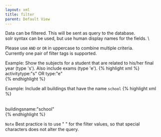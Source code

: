 ```yaml
---
layout: xml
title: filter
parent: Default View
---
```

Data can be filtered. This will be sent as query to the database. \
solr syntax can be used, but use human display names for the fields. \

Please use `AND` or `OR` in uppercase to combine multiple criteria. \
Currently one pair of filter tags is supported.

Example: Show the subjects for a student that are related to his/her final year (type 's'). Also include exams (type 'e').
{% highlight xml %}
    <table>
        <name>activity</name>
        <filter>type:"s" OR type:"e"</filter>        
{% endhighlight %}

Example: Include all buildings that have the name `school`
{% highlight xml %}
    <table>
        <name>buildings</name>
        <filter>name:"school"</filter>        
{% endhighlight %}

`Note`
Best practice is to use " " for the filter values, so that special characters does not alter the query.